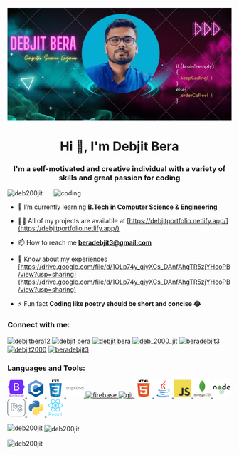 ![logo](https://github.com/Deb200jit/Deb200jit/blob/main/Git%20hub%20Banner-min.png)
<h1 align="center">Hi 👋, I'm Debjit Bera</h1>
<h3 align="center"> I'm a self-motivated and creative individual with a variety of skills and great passion for coding</h3>
<img align="right" alt="coding" width="400" src="https://user-images.githubusercontent.com/74038190/225813708-98b745f2-7d22-48cf-9150-083f1b00d6c9.gif">

<p align="left"> <img src="https://komarev.com/ghpvc/?username=deb200jit&label=Profile%20views&color=0e75b6&style=flat" alt="deb200jit" /> </p>

- 🌱 I’m currently learning **B.Tech in Computer Science & Engineering**

- 👨‍💻 All of my projects are available at [https://debjitportfolio.netlify.app/](https://debjitportfolio.netlify.app/)

- 📫 How to reach me **beradebjit3@gmail.com**

- 📄 Know about my experiences [https://drive.google.com/file/d/1OLp74y_qjyXCs_DAnfAhgTR5zjYHcoPB/view?usp=sharing](https://drive.google.com/file/d/1OLp74y_qjyXCs_DAnfAhgTR5zjYHcoPB/view?usp=sharing)

- ⚡ Fun fact **Coding like poetry should be short and concise 😂**

<h3 align="left">Connect with me:</h3>
<p align="left">
<a href="https://twitter.com/debjitbera12" target="blank"><img align="center" src="https://raw.githubusercontent.com/rahuldkjain/github-profile-readme-generator/master/src/images/icons/Social/twitter.svg" alt="debjitbera12" height="30" width="40" /></a>
<a href="https://linkedin.com/in/debjit bera" target="blank"><img align="center" src="https://raw.githubusercontent.com/rahuldkjain/github-profile-readme-generator/master/src/images/icons/Social/linked-in-alt.svg" alt="debjit bera" height="30" width="40" /></a>
<a href="https://fb.com/debjit bera" target="blank"><img align="center" src="https://raw.githubusercontent.com/rahuldkjain/github-profile-readme-generator/master/src/images/icons/Social/facebook.svg" alt="debjit bera" height="30" width="40" /></a>
<a href="https://instagram.com/deb_2000_jit" target="blank"><img align="center" src="https://raw.githubusercontent.com/rahuldkjain/github-profile-readme-generator/master/src/images/icons/Social/instagram.svg" alt="deb_2000_jit" height="30" width="40" /></a>
<a href="https://www.hackerrank.com/beradebjit3" target="blank"><img align="center" src="https://raw.githubusercontent.com/rahuldkjain/github-profile-readme-generator/master/src/images/icons/Social/hackerrank.svg" alt="beradebjit3" height="30" width="40" /></a>
<a href="https://www.leetcode.com/debjit2000" target="blank"><img align="center" src="https://raw.githubusercontent.com/rahuldkjain/github-profile-readme-generator/master/src/images/icons/Social/leet-code.svg" alt="debjit2000" height="30" width="40" /></a>
<a href="https://auth.geeksforgeeks.org/user/beradebjit3" target="blank"><img align="center" src="https://raw.githubusercontent.com/rahuldkjain/github-profile-readme-generator/master/src/images/icons/Social/geeks-for-geeks.svg" alt="beradebjit3" height="30" width="40" /></a>
</p>

<h3 align="left">Languages and Tools:</h3>
<p align="left"> <a href="https://getbootstrap.com" target="_blank" rel="noreferrer"> <img src="https://raw.githubusercontent.com/devicons/devicon/master/icons/bootstrap/bootstrap-plain-wordmark.svg" alt="bootstrap" width="40" height="40"/> </a> <a href="https://www.cprogramming.com/" target="_blank" rel="noreferrer"> <img src="https://raw.githubusercontent.com/devicons/devicon/master/icons/c/c-original.svg" alt="c" width="40" height="40"/> </a> <a href="https://www.w3schools.com/css/" target="_blank" rel="noreferrer"> <img src="https://raw.githubusercontent.com/devicons/devicon/master/icons/css3/css3-original-wordmark.svg" alt="css3" width="40" height="40"/> </a> <a href="https://expressjs.com" target="_blank" rel="noreferrer"> <img src="https://raw.githubusercontent.com/devicons/devicon/master/icons/express/express-original-wordmark.svg" alt="express" width="40" height="40"/> </a> <a href="https://firebase.google.com/" target="_blank" rel="noreferrer"> <img src="https://www.vectorlogo.zone/logos/firebase/firebase-icon.svg" alt="firebase" width="40" height="40"/> </a> <a href="https://git-scm.com/" target="_blank" rel="noreferrer"> <img src="https://www.vectorlogo.zone/logos/git-scm/git-scm-icon.svg" alt="git" width="40" height="40"/> </a> <a href="https://www.w3.org/html/" target="_blank" rel="noreferrer"> <img src="https://raw.githubusercontent.com/devicons/devicon/master/icons/html5/html5-original-wordmark.svg" alt="html5" width="40" height="40"/> </a> <a href="https://www.java.com" target="_blank" rel="noreferrer"> <img src="https://raw.githubusercontent.com/devicons/devicon/master/icons/java/java-original.svg" alt="java" width="40" height="40"/> </a> <a href="https://developer.mozilla.org/en-US/docs/Web/JavaScript" target="_blank" rel="noreferrer"> <img src="https://raw.githubusercontent.com/devicons/devicon/master/icons/javascript/javascript-original.svg" alt="javascript" width="40" height="40"/> </a> <a href="https://www.mongodb.com/" target="_blank" rel="noreferrer"> <img src="https://raw.githubusercontent.com/devicons/devicon/master/icons/mongodb/mongodb-original-wordmark.svg" alt="mongodb" width="40" height="40"/> </a> <a href="https://nodejs.org" target="_blank" rel="noreferrer"> <img src="https://raw.githubusercontent.com/devicons/devicon/master/icons/nodejs/nodejs-original-wordmark.svg" alt="nodejs" width="40" height="40"/> </a> <a href="https://www.photoshop.com/en" target="_blank" rel="noreferrer"> <img src="https://raw.githubusercontent.com/devicons/devicon/master/icons/photoshop/photoshop-line.svg" alt="photoshop" width="40" height="40"/> </a> <a href="https://www.python.org" target="_blank" rel="noreferrer"> <img src="https://raw.githubusercontent.com/devicons/devicon/master/icons/python/python-original.svg" alt="python" width="40" height="40"/> </a> <a href="https://reactjs.org/" target="_blank" rel="noreferrer"> <img src="https://raw.githubusercontent.com/devicons/devicon/master/icons/react/react-original-wordmark.svg" alt="react" width="40" height="40"/> </a> </p>

<p><img align="left" src="https://github-readme-stats.vercel.app/api/top-langs?username=deb200jit&show_icons=true&locale=en&layout=compact" alt="deb200jit" /></p>

<p>&nbsp;<img align="center" src="https://github-readme-stats.vercel.app/api?username=deb200jit&show_icons=true&locale=en" alt="deb200jit" /></p>

<p><img align="center" src="https://github-readme-streak-stats.herokuapp.com/?user=deb200jit&" alt="deb200jit" /></p>
